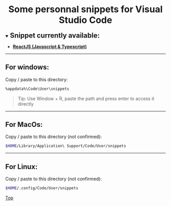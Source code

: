 <h1 align="center" id="top">Some personnal snippets for Visual Studio Code</h1>

<details open>
  <summary>
    <h2 style="display: inline">Snippet currently available:</h2>
  </summary>

  - <a href="/snippets/react.code-snippets">
      <b>ReactJS (Javascript & Typescript)</b>
    </a>
</details>

- - -

## For windows:

Copy / paste to this directory:

```sh
%appdata%\Code\User\snippets
```

> Tip: Use Window + R, paste the path and press enter to access it directly

- - -

## For MacOs:

Copy / paste to this directory (not confirmed):

```sh
$HOME/Library/Application\ Support/Code/User/snippets
```

- - -

## For Linux:

Copy / paste to this directory (not confirmed):

```sh
$HOME/.config/Code/User/snippets
```

<a href="#top" align="right">Top</a>